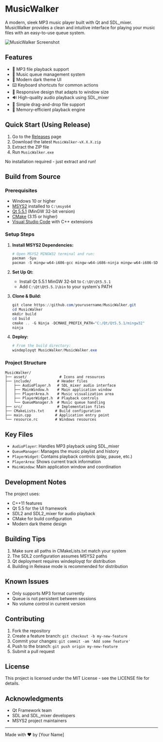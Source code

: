 # MusicWalker

A modern, sleek MP3 music player built with Qt and SDL_mixer. MusicWalker provides a clean and intuitive interface for playing your music files with an easy-to-use queue system.

![MusicWalker Screenshot](asset/screenshot.png)

## Features

- 🎵 MP3 file playback support
- 📑 Music queue management system
- 🎨 Modern dark theme UI
- ⌨️ Keyboard shortcuts for common actions
- 📱 Responsive design that adapts to window size
- 🔊 High-quality audio playback using SDL_mixer
- 📁 Simple drag-and-drop file support
- 🎯 Memory-efficient playback engine

## Quick Start (Using Release)

1. Go to the [Releases](https://github.com/yourusername/MusicWalker/releases) page
2. Download the latest `MusicWalker-vX.X.X.zip`
3. Extract the ZIP file
4. Run `MusicWalker.exe`

No installation required - just extract and run!

## Build from Source

### Prerequisites

- Windows 10 or higher
- [MSYS2](https://www.msys2.org/) installed to `C:\msys64`
- [Qt 5.5.1](https://download.qt.io/archive/qt/5.5/5.5.1/) (MinGW 32-bit version)
- [CMake](https://cmake.org/download/) (3.15 or higher)
- [Visual Studio Code](https://code.visualstudio.com/) with C++ extensions

### Setup Steps

1. **Install MSYS2 Dependencies:**

   ```powershell
   # Open MSYS2 MINGW32 terminal and run:
   pacman -Syu
   pacman -S mingw-w64-i686-gcc mingw-w64-i686-ninja mingw-w64-i686-SDL2 mingw-w64-i686-SDL2_mixer
   ```

2. **Set Up Qt:**

   - Install Qt 5.5.1 MinGW 32-bit to `C:\Qt\Qt5.5.1`
   - Add `C:\Qt\Qt5.5.1\bin` to your system's PATH

3. **Clone & Build:**

   ```powershell
   git clone https://github.com/yourusername/MusicWalker.git
   cd MusicWalker
   mkdir build
   cd build
   cmake .. -G Ninja -DCMAKE_PREFIX_PATH="C:/Qt/Qt5.5.1/mingw32"
   ninja
   ```

4. **Deploy:**
   ```powershell
   # From the build directory:
   windeployqt MusicWalker/MusicWalker.exe
   ```

### Project Structure

```
MusicWalker/
├── asset/               # Icons and resources
├── include/            # Header files
│   ├── AudioPlayer.h   # SDL_mixer audio interface
│   ├── MainWindow.h    # Main application window
│   ├── PlayerArea.h    # Music visualization area
│   ├── PlayerWidget.h  # Playback controls
│   └── QueueManager.h  # Music queue handling
├── src/                # Implementation files
├── CMakeLists.txt     # Build configuration
├── main.cpp           # Application entry point
└── resource.rc        # Windows resources
```

## Key Files

- `AudioPlayer`: Handles MP3 playback using SDL_mixer
- `QueueManager`: Manages the music playlist and history
- `PlayerWidget`: Contains playback controls (play, pause, etc.)
- `PlayerArea`: Shows current track information
- `MainWindow`: Main application window and coordination

## Development Notes

The project uses:

- C++11 features
- Qt 5.5 for the UI framework
- SDL2 and SDL2_mixer for audio playback
- CMake for build configuration
- Modern dark theme design

## Building Tips

1. Make sure all paths in CMakeLists.txt match your system
2. The SDL2 configuration assumes MSYS2 paths
3. Qt deployment requires windeployqt for distribution
4. Building in Release mode is recommended for distribution

## Known Issues

- Only supports MP3 format currently
- Queue is not persistent between sessions
- No volume control in current version

## Contributing

1. Fork the repository
2. Create a feature branch: `git checkout -b my-new-feature`
3. Commit your changes: `git commit -am 'Add some feature'`
4. Push to the branch: `git push origin my-new-feature`
5. Submit a pull request

## License

This project is licensed under the MIT License - see the LICENSE file for details.

## Acknowledgments

- Qt Framework team
- SDL and SDL_mixer developers
- MSYS2 project maintainers

---

Made with ❤️ by [Your Name]
